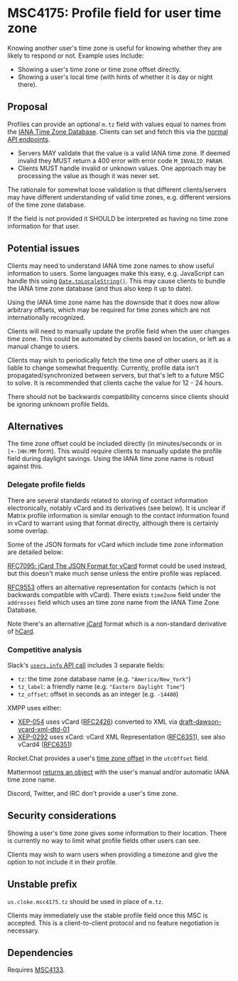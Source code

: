 # MSC4175: Profile field for user time zone

Knowing another user's time zone is useful for knowing whether they are likely
to respond or not. Example uses include:

* Showing a user's time zone or time zone offset directly.
* Showing a user's local time (with hints of whether it is day or night there).


## Proposal

Profiles can provide an optional `m.tz` field with values equal to names from the
[IANA Time Zone Database](https://www.iana.org/time-zones).
Clients can set and fetch this via the [normal API endpoints](https://spec.matrix.org/v1.14/client-server-api/#profiles).

* Servers MAY validate that the value is a valid IANA time zone. If deemed invalid
  they MUST return a 400 error with error code `M_INVALID_PARAM`.
* Clients MUST handle invalid or unknown values. One approach may be processing the value as though it was never set.

The rationale for somewhat loose validation is that different clients/servers may have
different understanding of valid time zones, e.g. different versions of the time zone
database.

If the field is not provided it SHOULD be interpreted as having no time zone information
for that user.


## Potential issues

Clients may need to understand IANA time zone names to show useful information to users.
Some languages make this easy, e.g. JavaScript can handle this using
[`Date.toLocaleString()`](https://developer.mozilla.org/en-US/docs/Web/JavaScript/Reference/Global_Objects/Date/toLocaleString).
This may cause clients to bundle the IANA time zone database (and thus also keep it
up to date).

Using the IANA time zone name has the downside that it does now allow arbitrary offsets,
which may be required for time zones which are not internationally recognized.

Clients will need to manually update the profile field when the user changes time zone.
This could be automated by clients based on location, or left as a manual change to
users.

Clients may wish to periodically fetch the time one of other users as it is
liable to change somewhat frequently. Currently, profile data isn't propagated/synchronized
between servers, but that's left to a future MSC to solve. It is recommended that
clients cache the value for 12 - 24 hours.

There should not be backwards compatibility concerns since clients should be ignoring
unknown profile fields.


## Alternatives

The time zone offset could be included directly (in minutes/seconds or in `[+-]HH:MM` form).
This would require clients to manually update the profile field during daylight
savings. Using the IANA time zone name is robust against this.


### Delegate profile fields

There are several standards related to storing of contact information electronically,
notably vCard and its derivatives (see below). It is unclear if Matrix profile
information is similar enough to the contact information found in vCard to warrant using
that format directly, although there is certainly some overlap.

Some of the JSON formats for vCard which include time zone information are detailed below:

[RFC7095: jCard The JSON Format for vCard](https://datatracker.ietf.org/doc/html/rfc7095)
format could be used instead, but this doesn't make much sense unless the entire
profile was replaced.

[RFC9553](https://datatracker.ietf.org/doc/html/rfc9553) offers an alternative
representation for contacts (which is not backwards compatible with vCard). There
exists `timeZone` field under the `addresses` field which uses an time zone name
from the IANA Time Zone Database.

Note there's an alternative [jCard](https://microformats.org/wiki/jCard) format
which is a non-standard derivative of [hCard](https://microformats.org/wiki/hcard).


### Competitive analysis

Slack's [`users.info` API call](https://api.slack.com/methods/users.info) includes
3 separate fields:

* `tz`: the time zone database name (e.g. `"America/New_York"`)
* `tz_label`: a friendly name (e.g. `"Eastern Daylight Time"`)
* `tz_offset`: offset in seconds as an integer (e.g. `-14400`)

XMPP uses either:

* [XEP-054](https://xmpp.org/extensions/xep-0054.html) uses vCard
  ([RFC2426](https://datatracker.ietf.org/doc/html/rfc2426)) converted to XML via
  [draft-dawson-vcard-xml-dtd-01](https://datatracker.ietf.org/doc/html/draft-dawson-vcard-xml-dtd-01)
* [XEP-0292](https://xmpp.org/extensions/xep-0292.html) uses xCard: vCard XML Representation
  ([RFC6351](https://datatracker.ietf.org/doc/html/rfc6351)), see also vCard4
  ([RFC6351](https://datatracker.ietf.org/doc/html/rfc6351))

Rocket.Chat provides a user's [time zone offset](https://developer.rocket.chat/docs/user)
in the `utcOffset` field.

Mattermost [returns an object](https://api.mattermost.com/#tag/users/operation/GetUser)
with the user's manual and/or automatic IANA time zone name.

Discord, Twitter, and IRC don't provide a user's time zone.


## Security considerations

Showing a user's time zone gives some information to their location. There is currently
no way to limit what profile fields other users can see.

Clients may wish to warn users when providing a timezone and give
the option to not include it in their profile.


## Unstable prefix

`us.cloke.msc4175.tz` should be used in place of `m.tz`. 

Clients may immediately use the stable profile field once this MSC is accepted. This is
a client-to-client protocol and no feature negotiation is necessary.


## Dependencies

Requires [MSC4133](https://github.com/matrix-org/matrix-spec-proposals/pull/4133).
